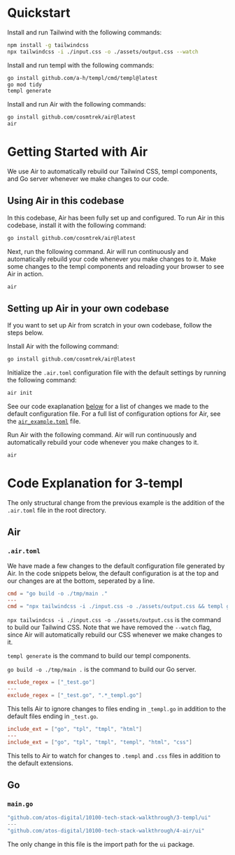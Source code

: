 # Quickstart

Install and run Tailwind with the following commands:

```bash
npm install -g tailwindcss
npx tailwindcss -i ./input.css -o ./assets/output.css --watch
```

Install and run templ with the following commands:

```bash
go install github.com/a-h/templ/cmd/templ@latest
go mod tidy
templ generate
```

Install and run Air with the following commands:

```bash
go install github.com/cosmtrek/air@latest
air
```

# Getting Started with Air

We use Air to automatically rebuild our Tailwind CSS, templ components, and Go server whenever we make changes to our code.

## Using Air in this codebase

In this codebase, Air has been fully set up and configured. To run Air in this codebase, install it with the following command:

```bash
go install github.com/cosmtrek/air@latest
```

Next, run the following command. Air will run continuously and automatically rebuild your code whenever you make changes to it. Make some changes to the templ components and reloading your browser to see Air in action.

```bash
air
```

## Setting up Air in your own codebase

If you want to set up Air from scratch in your own codebase, follow the steps below.

Install Air with the following command:

```bash
go install github.com/cosmtrek/air@latest
```

Initialize the `.air.toml` configuration file with the default settings by running the following command:

```bash
air init
```

See our code exaplanation [below](#air) for a list of changes we made to the default configuration file. For a full list of configuration options for Air, see the [`air_example.toml`](https://github.com/cosmtrek/air/blob/master/air_example.toml) file.

Run Air with the following command. Air will run continuously and automatically rebuild your code whenever you make changes to it.

```bash
air
```

# Code Explanation for 3-templ

The only structural change from the previous example is the addition of the `.air.toml` file in the root directory.

## Air

### `.air.toml`

We have made a few changes to the default configuration file generated by Air. In the code snippets below, the default configuration is at the top and our changes are at the bottom, seperated by a line.

```toml
cmd = "go build -o ./tmp/main ."
---
cmd = "npx tailwindcss -i ./input.css -o ./assets/output.css && templ generate && go build -o ./tmp/main ."
```

`npx tailwindcss -i ./input.css -o ./assets/output.css` is the command to build our Tailwind CSS. Note that we have removed the `--watch` flag, since Air will automatically rebuild our CSS whenever we make changes to it.

`templ generate` is the command to build our templ components.

`go build -o ./tmp/main .` is the command to build our Go server.

```toml
exclude_regex = ["_test.go"]
---
exclude_regex = ["_test.go", ".*_templ.go"]
```

This tells Air to ignore changes to files ending in `_templ.go` in addition to the default files ending in `_test.go`.

```toml
include_ext = ["go", "tpl", "tmpl", "html"]
---
include_ext = ["go", "tpl", "tmpl", "templ", "html", "css"]
```

This tells to Air to watch for changes to `.templ` and `.css` files in addition to the default extensions.

## Go

### `main.go`

```go
"github.com/atos-digital/10100-tech-stack-walkthrough/3-templ/ui"
---
"github.com/atos-digital/10100-tech-stack-walkthrough/4-air/ui"
```

The only change in this file is the import path for the `ui` package.

